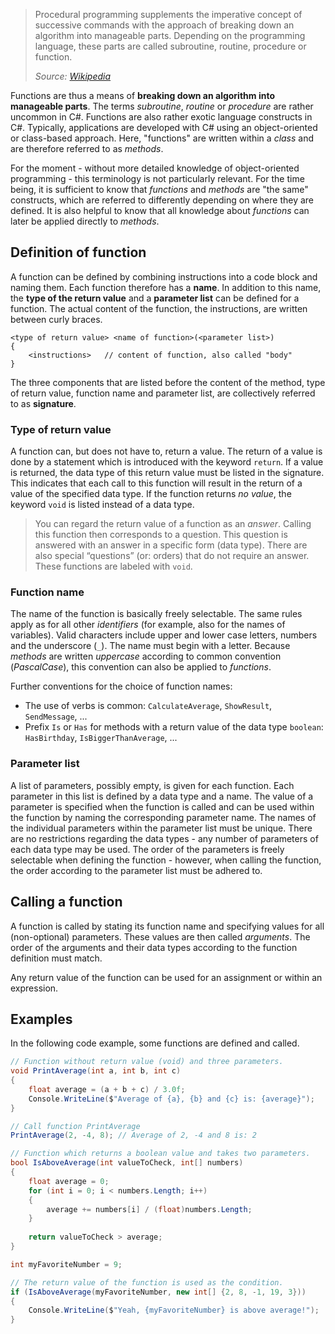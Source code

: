 > Procedural programming supplements the imperative concept of successive commands with the approach of breaking down an algorithm into manageable parts. Depending on the programming language, these parts are called subroutine, routine, procedure or function.
> 
> _Source: [Wikipedia](https://de.wikipedia.org/wiki/Prozedurale_Programmierung)_

Functions are thus a means of **breaking down an algorithm into manageable parts**. The terms _subroutine_, _routine_ or _procedure_ are rather uncommon in C#. Functions are also rather exotic language constructs in C#. Typically, applications are developed with C# using an object-oriented or class-based approach. Here, "functions" are written within a _class_ and are therefore referred to as _methods_.

For the moment - without more detailed knowledge of object-oriented programming - this terminology is not particularly relevant. For the time being, it is sufficient to know that _functions_ and _methods_ are "the same" constructs, which are referred to differently depending on where they are defined. It is also helpful to know that all knowledge about _functions_ can later be applied directly to _methods_.

## [](#definition-of-function)Definition of function

A function can be defined by combining instructions into a code block and naming them. Each function therefore has a **name**. In addition to this name, the **type of the return value** and a **parameter list** can be defined for a function. The actual content of the function, the instructions, are written between curly braces.

```
<type of return value> <name of function>(<parameter list>)
{
    <instructions>   // content of function, also called "body"
}
```

The three components that are listed before the content of the method, type of return value, function name and parameter list, are collectively referred to as **signature**.

### [](#type-of-return-value)Type of return value

A function can, but does not have to, return a value. The return of a value is done by a statement which is introduced with the keyword `return`. If a value is returned, the data type of this return value must be listed in the signature. This indicates that each call to this function will result in the return of a value of the specified data type. If the function returns _no value_, the keyword `void` is listed instead of a data type.

> You can regard the return value of a function as an _answer_. Calling this function then corresponds to a question. This question is answered with an answer in a specific form (data type). There are also special “questions” (or: orders) that do not require an answer. These functions are labeled with `void`.

### [](#function-name)Function name

The name of the function is basically freely selectable. The same rules apply as for all other _identifiers_ (for example, also for the names of variables). Valid characters include upper and lower case letters, numbers and the underscore (`_`). The name must begin with a letter. Because _methods_ are written _uppercase_ according to common convention (_PascalCase_), this convention can also be applied to _functions_.

Further conventions for the choice of function names:

- The use of verbs is common: `CalculateAverage`, `ShowResult`, `SendMessage`, ...
- Prefix `Is` or `Has` for methods with a return value of the data type `boolean`: `HasBirthday`, `IsBiggerThanAverage`, ...

### [](#parameter-list)Parameter list

A list of parameters, possibly empty, is given for each function. Each parameter in this list is defined by a data type and a name. The value of a parameter is specified when the function is called and can be used within the function by naming the corresponding parameter name. The names of the individual parameters within the parameter list must be unique. There are no restrictions regarding the data types - any number of parameters of each data type may be used. The order of the parameters is freely selectable when defining the function - however, when calling the function, the order according to the parameter list must be adhered to.

## [](#calling-a-function)Calling a function

A function is called by stating its function name and specifying values for all (non-optional) parameters. These values are then called _arguments_. The order of the arguments and their data types according to the function definition must match.

Any return value of the function can be used for an assignment or within an expression.

## [](#examples)Examples

In the following code example, some functions are defined and called.

```cs
// Function without return value (void) and three parameters.
void PrintAverage(int a, int b, int c)
{
    float average = (a + b + c) / 3.0f;
    Console.WriteLine($"Average of {a}, {b} and {c} is: {average}");
}

// Call function PrintAverage
PrintAverage(2, -4, 8); // Average of 2, -4 and 8 is: 2

// Function which returns a boolean value and takes two parameters.
bool IsAboveAverage(int valueToCheck, int[] numbers)
{
    float average = 0;
	for (int i = 0; i < numbers.Length; i++)
	{
		average += numbers[i] / (float)numbers.Length;
	}
	
	return valueToCheck > average;
}

int myFavoriteNumber = 9;

// The return value of the function is used as the condition.
if (IsAboveAverage(myFavoriteNumber, new int[] {2, 8, -1, 19, 3}))
{
    Console.WriteLine($"Yeah, {myFavoriteNumber} is above average!");
}
```